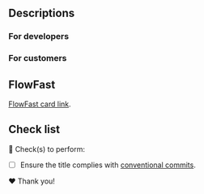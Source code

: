 ## Descriptions

### For developers

<!--- A description of what this pull request does. -->

### For customers

<!--- If this section exists, then it means that the description in this block should be included in the release notes. -->

## FlowFast

<!--- Change the XXX to the card number and it should work™ -->

[FlowFast card link](https://worldr.flowfast.io/space/50848/card/XXX).

## Check list

:pray: Check(s) to perform:

- [ ] Ensure the title complies with [conventional commits](https://www.conventionalcommits.org/en/v1.0.0/).

:heart: Thank you!
